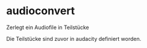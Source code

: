 # audioconvert

Zerlegt ein Audiofile in Teilstücke

Die Teilstücke sind zuvor in audacity definiert worden.

